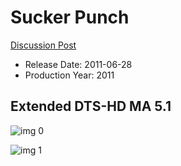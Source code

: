 # Sucker Punch

[Discussion Post](https://www.avsforum.com/threads/bass-eq-for-filtered-movies.2995212/post-57504256)

* Release Date: 2011-06-28
* Production Year: 2011

## Extended DTS-HD MA 5.1

![img 0](https://i.imgur.com/DFReNlo.jpg)

![img 1](https://i.imgur.com/WWtWo4M.jpg)

